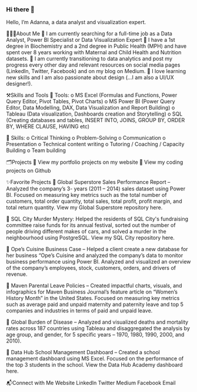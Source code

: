 ### Hi there 👋

 Hello, I’m Adanna, a data analyst and visualization expert. 

🙋🏽‍♀️About Me
	I am currently searching for a full-time job as a Data Analyst, Power BI Specialist or Data Visualization Expert
	I have a 1st degree in Biochemistry and a 2nd degree in Public Health (MPH) and have spent over 8 years working with Maternal and Child Health and Nutrition datasets.
	I am currently transitioning to data analytics and post my progress every other day and relevant resources on social media pages (LinkedIn, Twitter, Facebook) and on my blog on Medium.
	I love learning new skills and I am also passionate about design (…I am also a UI/UX designer!).

⚒️Skills and Tools
	Tools:
o	MS Excel (Formulas and Functions, Power Query Editor, Pivot Tables, Pivot Charts)
o	MS Power BI (Power Query Editor, Data Modelling, DAX, Data Visualization and Report Building)
o	Tableau (Data visualization, Dashboards creation and Storytelling)
o	SQL (Creating databases and tables, INSERT INTO, JOINS, GROUP BY, ORDER BY, WHERE CLAUSE, HAVING etc)

	Skills:
o	Critical Thinking
o	Problem-Solving
o	Communication
o	Presentation
o	Technical content writing
o	Tutoring / Coaching / Capacity Building
o	Team building


🗂️Projects
	View my portfolio projects on my website
	View my coding projects on Github

✨Favorite Projects
	Global Superstore Sales Performance Report – Analyzed the company’s 3- years (2011 – 2014) sales dataset using Power BI. Focused on measuring key metrics such as the total number of customers, total order quantity, total sales, total profit, profit margin, and total return quantity. View my Global Superstore repository here.

	SQL City Murder Mystery: Helped the residents of SQL City's fundraising committee raise funds for its annual festival, sorted out the number of people driving different makes of cars, and solved a murder in the neighbourhood using PostgreSQL. View my SQL City repository here.

	Ope’s Cuisine Business Case – Helped a client create a new database for her business “Ope’s Cuisine and analyzed the company’s data to monitor business performance using Power BI. Analyzed and visualized an overview of the company’s employees, stock, customers, orders, and drivers of revenue.

	Maven Parental Leave Policies – Created impactful charts, visuals, and infographics for Maven Business Journal’s feature article on “Women’s History Month” in the United States. Focused on measuring key metrics such as average paid and unpaid maternity and paternity leave and top 5 companies and industries in terms of paid and unpaid leave.

	Global Burden of Disease – Analyzed and visualized deaths and mortality rates across 187 countries using Tableau and disaggregated the analysis by age group, and gender, for 5 specific years – 1970, 1980, 1990, 2000, and 2010).

	Data Hub School Management Dashboard – Created a school management dashboard using MS Excel. Focused on the performance of the top 3 students in the school. View the Data Hub Academy dashboard here.

📬Connect with Me
Website
LinkedIn
Twitter
Medium
Facebook
Email




<!--
**AdannaAnalytics/AdannaAnalytics** is a ✨ _special_ ✨ repository because its `README.md` (this file) appears on your GitHub profile.

Here are some ideas to get you started:

- 🔭 I’m currently working on ...
- 🌱 I’m currently learning ...
- 👯 I’m looking to collaborate on ...
- 🤔 I’m looking for help with ...
- 💬 Ask me about ...
- 📫 How to reach me: ...
- 😄 Pronouns: ...
- ⚡ Fun fact: ...
-->
